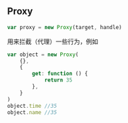 ## Proxy

```js
var proxy = new Proxy(target, handle)
```

用来拦截（代理）一些行为，例如

```js
var object = new Proxy(
    {},
    {
        get: function () {
            return 35
        },
    }
)
object.time //35
object.name //35
```
